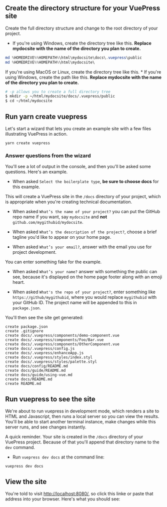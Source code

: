 
## Create the directory structure for your VuePress site

Create the full directory structure and change to the root directory of your project.

* If you're using Windows, create the directory tree like this. **Replace mydocsite with the name of the directory you plan to create.**

```powershell
md %HOMEDRIVE%%HOMEPATH%\html\mydocsite\docs\.vuepress\public
md %HOMEDRIVE%%HOMEPATH%\html\mydocsite\
```

If you're using MacOS or Linux, create the directory tree like this. * If you're using Windows, create the path like this. **Replace mydocsite with the name of the directory you plan to create.**

```bash
# -p allows you to create a full directory tree
$ mkdir -p ~/html/mydocsite/docs/.vuepress/public
$ cd ~/html/mydocsite
```

## Run yarn create vuepress

Let's start a wizard that lets you create an example site with a few files illustrating VuePress in action.

```
yarn create vuepress
```

### Answer questions from the wizard

You'll see a lot of output in the console, and then you'll be asked some questions. Here's an example.

* When asked `Select the boilerplate type`, **be sure to choose docs** for this example.

This will create a VuePress site in the `/docs` directory of your project, which is appropriate 
when you're creating technical documentation.

* When asked `What’s the name of your project?` you can put the GitHub repo name if you want, 
say `mydocsite` and **not** `github.com/mygithubid/mydocsite`.

* When asked `What’s the description of the project?`, choose a brief tagline you'd like to appear on your home page.

* When asked `What’s your email?`, answer with the email you use for project development. 

You can enter something fake for the example.

* When asked `What’s your name?` answer with something the public can see, because it's displayed 
on the home page footer along with an emoji heart.

* When asked `What's the repo of your project?`, enter something like `https://github/mygithubid`, 
where you would replace `mygithubid` with your GitHub ID. The project name will be appended to this
in `package.json`.

You'll then see the site get generated:

```
create package.json
create .gitignore
create docs/.vuepress/components/demo-component.vue
create docs/.vuepress/components/Foo/Bar.vue
create docs/.vuepress/components/OtherComponent.vue
create docs/.vuepress/config.js
create docs/.vuepress/enhanceApp.js
create docs/.vuepress/styles/index.styl
create docs/.vuepress/styles/palette.styl
create docs/config/README.md
create docs/guide/README.md
create docs/guide/using-vue.md
create docs/README.md
create README.md
```

## Run vuepress to see the site

We're about to run vuepress in development mode, which renders a site 
to HTML and Javascript, then runs a local server so you can view the results.
You'll be able to start another terminal instance, make changes while this
server runs, and see changes instantly.

A quick reminder. Your site is created in the `/docs` directory of your VuePress project. 
Because of that you'll append that directory name to the `dev` command.

* Run `vuepress dev docs` at the command line:

```
vuepress dev docs
```

## View the site

You're told to visit [http://localhost:8080/](http://localhost:8080/), 
so click this linke or paste that address into your browser. Here's what you should see:



